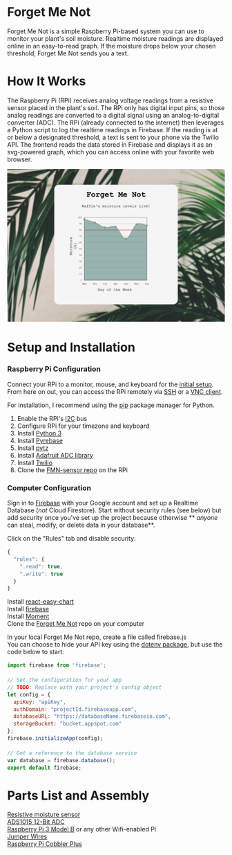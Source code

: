 # Forget Me Not
Forget Me Not is a simple Raspberry Pi-based system you can use to monitor your plant's soil moisture. Realtime moisture readings are displayed online in an easy-to-read graph. If the moisture drops below your chosen threshold, Forget Me Not sends you a text.

# How It Works

The Raspberry Pi (RPi) receives analog voltage readings from a resistive sensor placed in the plant's soil. The RPi only has digital input pins, so those analog readings are converted to a digital signal using an analog-to-digital converter (ADC). The RPi (already connected to the internet) then leverages a Python script to log the realtime readings in Firebase. If the reading is at or below a designated threshold, a text is sent to your phone via the Twilio API. The frontend reads the data stored in Firebase and displays it as an svg-powered graph, which you can access online with your favorite web browser.

![screenshot](https://github.com/mgraonic/Forget-Me-Not/blob/master/screenshot.png)

# Setup and Installation

### Raspberry Pi Configuration

Connect your RPi to a monitor, mouse, and keyboard for the [initial setup](https://www.raspberrypi.org/help/noobs-setup/2/). From here on out, you can access the RPi remotely via [SSH](https://www.raspberrypi.org/documentation/remote-access/ssh/README.md) or a [VNC client](https://www.raspberrypi.org/documentation/remote-access/vnc/).

For installation, I recommend using the [pip](https://pip.pypa.io/en/latest/) package manager for Python.
1. Enable the RPi's [I2C](https://learn.sparkfun.com/tutorials/i2c) bus  
2. Configure RPi for your timezone and keyboard
3. Install [Python 3](https://www.raspberrypi.org/documentation/linux/software/python.md)
4. Install [Pyrebase](https://github.com/thisbejim/Pyrebase)  
5. Install [pytz](http://pytz.sourceforge.net/)
6. Install [Adafruit ADC library](https://github.com/adafruit/Adafruit_Python_ADS1X15)
7. Install [Twilio](https://www.twilio.com/docs/libraries/python)
8. Clone the [FMN-sensor repo](https://github.com/mgraonic/FMN-Sensor) on the RPi

### Computer Configuration

Sign in to [Firebase](https://firebase.google.com/) with your Google account and set up a Realtime Database (*not* Cloud Firestore). Start without security rules (see below) but add security once you've set up the project because otherwise ** *anyone* can steal, modify, or delete data in your database**.

Click on the "Rules" tab and disable security:
```js
{
  "rules": {
    ".read": true,
    ".write": true
  }
}
```  

Install [react-easy-chart](https://www.npmjs.com/package/react-easy-chart)  
Install [firebase](https://www.npmjs.com/package/firebase)  
Install [Moment](https://momentjs.com/docs/)  
Clone the [Forget Me Not](https://github.com/mgraonic/Forget-Me-Not) repo on your computer

In your local Forget Me Not repo, create a file called firebase.js  
You can choose to hide your API key using the [dotenv package](https://medium.com/@thejasonfile/using-dotenv-package-to-create-environment-variables-33da4ac4ea8f), but use the code below to start:

```js
import firebase from 'firebase';

// Set the configuration for your app
// TODO: Replace with your project's config object
let config = {
  apiKey: "apiKey",
  authDomain: "projectId.firebaseapp.com",
  databaseURL: "https://databaseName.firebaseio.com",
  storageBucket: "bucket.appspot.com"
};
firebase.initializeApp(config);

// Get a reference to the database service
var database = firebase.database();
export default firebase;
```



# Parts List and Assembly

[Resistive moisture sensor](https://www.sparkfun.com/products/13637)  
[ADS1015 12-Bit ADC](https://www.adafruit.com/product/1083)  
[Raspberry Pi 3 Model B](https://www.adafruit.com/product/3055) or any other Wifi-enabled Pi  
[Jumper Wires](http://a.co/8uqPOi3)  
[Raspberry Pi Cobbler Plus](https://www.adafruit.com/product/2029)  

